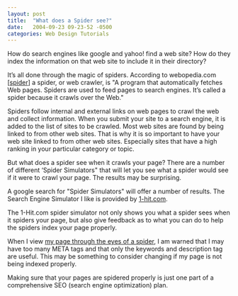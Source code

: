 ```yaml
---
layout: post
title:  "What does a Spider see?"
date:   2004-09-23 09-23-52 -0500
categories: Web Design Tutorials
---
```


How do search engines like google and yahoo! find a web site? How do they index the information on that web site to include it in their directory?

It’s all done through the magic of spiders. According to webopedia.com [[spider][1]] a spider, or web crawler, is "A program that automatically fetches Web pages. Spiders are used to feed pages to search engines. It’s called a spider because it crawls over the Web."

Spiders follow internal and external links on web pages to crawl the web and collect information. When you submit your site to a search engine, it is added to the list of sites to be crawled. Most web sites are found by being linked to from other web sites. That is why it is so important to have your web site linked to from other web sites. Especially sites that have a high ranking in your particular category or topic.

But what does a spider see when it crawls your page? There are a number of different ‘Spider Simulators" that will let you see what a spider would see if it were to crawl your page. The results may be surprising.

A google search for "Spider Simulators" will offer a number of results. The Search Engine Simulator I like is provided by [1-hit.com][2].

The 1-Hit.com spider simulator not only shows you what a spider sees when it spiders your page, but also give feedback as to what you can do to help the spiders index your page properly.

When I view [my page through the eyes of a spider][3], I am warned that I may have too many META tags and that only the keywords and description tag are useful. This may be something to consider changing if my page is not being indexed properly. 

Making sure that your pages are spidered properly is just one part of a comprehensive SEO (search engine optimization) plan.

 [1]: http://www.webopedia.com/TERM/s/spider.html
 [2]: http://www.1-hit.com/all-in-one/tool.search-engine-viewer.htm
 [3]: http://www.1-hit.com/all-in-one/php/tool.search-engine-viewer.php?url=http%3A%2F%2Fgbrad.firebrand-media.com

